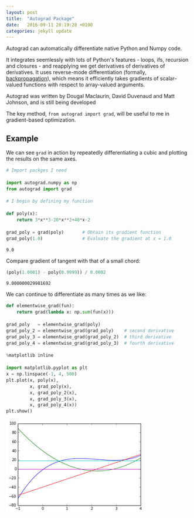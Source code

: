 ```yaml
---
layout: post
title:  "Autograd Package"
date:   2016-09-11 20:19:28 +0100
categories: jekyll update
---
```



Autograd can automatically differentiate native Python and Numpy code. 

It integrates seemlessly with lots of Python's features - loops, ifs, recursion and closures - and reapplying we get derivatives of derivatives of derivatives. It uses reverse-mode differentiation (formally, [backpropagation](https://en.wikipedia.org/wiki/Backpropagation)), which means it efficiently takes gradients of scalar-valued functions with respect to array-valued arguments.

Autograd was written by Dougal Maclaurin, David Duvenaud and Matt Johnson, and is still being developed


The key method, ```from autograd import grad```, will be useful to me in gradient-based optimization.

Example
------

We can see ```grad``` in action by repeatedly differentiating a cubic and plotting the results on the same axes.


```python
# Import packges I need

import autograd.numpy as np
from autograd import grad

# I begin by defining my function

def poly(x):
    return 3*x**3-20*x**2+40*x-2

grad_poly = grad(poly)       # Obtain its gradient function
grad_poly(1.0)               # Evaluate the gradient at x = 1.0
```




    9.0



Compare gradient of tangent with that of a small chord:


```python
(poly(1.0001) - poly(0.9999)) / 0.0002
```




    9.000000029981692



We can continue to differentiate as many times as we like:


```python
def elementwise_grad(fun):
    return grad(lambda x: np.sum(fun(x)))  

grad_poly   = elementwise_grad(poly) 
grad_poly_2 = elementwise_grad(grad_poly)    # second derivative
grad_poly_3 = elementwise_grad(grad_poly_2)  # third derivative
grad_poly_4 = elementwise_grad(grad_poly_3)  # fourth derivative

%matplotlib inline

import matplotlib.pyplot as plt
x = np.linspace(-1, 4, 500)
plt.plot(x, poly(x),
         x, grad_poly(x),
         x, grad_poly_2(x),
         x, grad_poly_3(x),
         x, grad_poly_4(x))
plt.show()
```


![png](/assets/autogradjsc.png)

